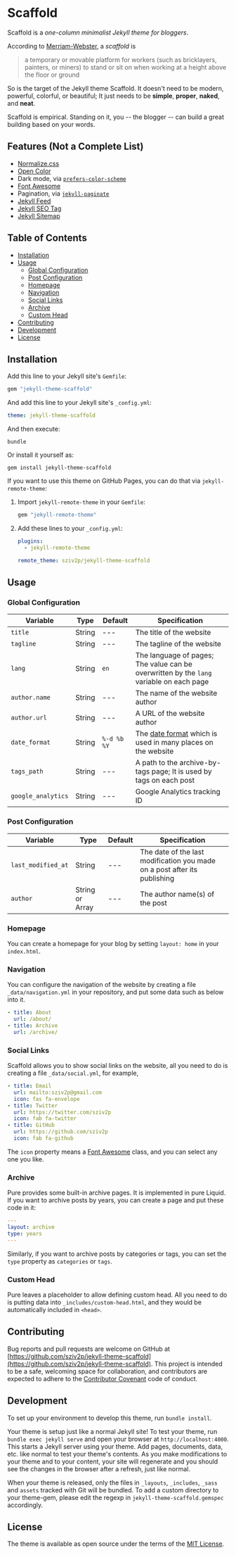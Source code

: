 # Scaffold <!-- omit in toc -->

Scaffold is a *one-column minimalist Jekyll theme for bloggers*.

According to [Merriam-Webster](https://www.merriam-webster.com/), a *scaffold* is

> a temporary or movable platform for workers (such as bricklayers, painters, or miners) to stand or sit on when working at a height above the floor or ground

So is the target of the Jekyll theme Scaffold. It doesn't need to be modern, powerful, colorful, or beautiful; It just needs to be **simple**, **proper**, **naked**, and **neat**.

Scaffold is empirical. Standing on it, you -- the blogger -- can build a great building based on your words.

## Features (Not a Complete List) <!-- omit in toc -->

- [Normalize.css](http://necolas.github.io/normalize.css/)
- [Open Color](https://yeun.github.io/open-color/)
- Dark mode, via [`prefers-color-scheme`](https://developer.mozilla.org/en-US/docs/Web/CSS/@media/prefers-color-scheme)
- [Font Awesome](https://fontawesome.com/)
- Pagination, via [`jekyll-paginate`](https://rubygems.org/gems/jekyll-paginate)
- [Jekyll Feed](https://github.com/jekyll/jekyll-feed/)
- [Jekyll SEO Tag](https://github.com/jekyll/jekyll-seo-tag/)
- [Jekyll Sitemap](https://github.com/jekyll/jekyll-sitemap/)

## Table of Contents <!-- omit in toc -->

- [Installation](#installation)
- [Usage](#usage)
  - [Global Configuration](#global-configuration)
  - [Post Configuration](#post-configuration)
  - [Homepage](#homepage)
  - [Navigation](#navigation)
  - [Social Links](#social-links)
  - [Archive](#archive)
  - [Custom Head](#custom-head)
- [Contributing](#contributing)
- [Development](#development)
- [License](#license)

## Installation

Add this line to your Jekyll site's `Gemfile`:

```ruby
gem "jekyll-theme-scaffold"
```

And add this line to your Jekyll site's `_config.yml`:

```yaml
theme: jekyll-theme-scaffold
```

And then execute:

    bundle

Or install it yourself as:

    gem install jekyll-theme-scaffold

If you want to use this theme on GitHub Pages, you can do that via `jekyll-remote-theme`:

1. Import `jekyll-remote-theme` in your `Gemfile`:

    ```ruby
    gem "jekyll-remote-theme"
    ```

2. Add these lines to your `_config.yml`:

    ```yml
    plugins:
      - jekyll-remote-theme

    remote_theme: sziv2p/jekyll-theme-scaffold
    ```

## Usage

### Global Configuration

| Variable | Type | Default | Specification |
| -------- | ---- | ------- | ------------- |
| `title` | String | --- | The title of the website |
| `tagline` | String | --- | The tagline of the website |
| `lang` | String | `en` | The language of pages; The value can be overwritten by the `lang` variable on each page |
| `author.name` | String | --- | The name of the website author |
| `author.url` | String | --- | A URL of the website author |
| `date_format` | String | `%-d %b %Y` | The [date format](http://alanwsmith.com/jekyll-liquid-date-formatting-examples) which is used in many places on the website |
| `tags_path` | String | --- | A path to the archive-by-tags page; It is used by tags on each post |
| `google_analytics` | String | --- | Google Analytics tracking ID |

### Post Configuration

| Variable | Type | Default | Specification |
| -------- | ---- | ------- | ------------- |
| `last_modified_at` | String | --- | The date of the last modification you made on a post after its publishing |
| `author` | String or Array | --- | The author name(s) of the post |

### Homepage

You can create a homepage for your blog by setting `layout: home` in your `index.html`.

### Navigation

You can configure the navigation of the website by creating a file `_data/navigation.yml` in your repository, and put some data such as below into it.

```yml
- title: About
  url: /about/
- title: Archive
  url: /archive/
```

### Social Links

Scaffold allows you to show social links on the website, all you need to do is creating a file `_data/social.yml`, for example,

```yml
- title: Email
  url: mailto:sziv2p@gmail.com
  icon: fas fa-envelope
- title: Twitter
  url: https://twitter.com/sziv2p
  icon: fab fa-twitter
- title: GitHub
  url: https://github.com/sziv2p
  icon: fab fa-github
```

The `icon` property means a [Font Awesome](https://fontawesome.com/) class, and you can select any one you like.

### Archive

Pure provides some built-in archive pages. It is implemented in pure Liquid. If you want to archive posts by years, you can create a page and put these code in it:

```yml
---
layout: archive
type: years
---
```

Similarly, if you want to archive posts by categories or tags, you can set the `type` property as `categories` or `tags`.

### Custom Head

Pure leaves a placeholder to allow defining custom head. All you need to do is putting data into `_includes/custom-head.html`, and they would be automatically included in `<head>`.

## Contributing

Bug reports and pull requests are welcome on GitHub at [https://github.com/sziv2p/jekyll-theme-scaffold](https://github.com/sziv2p/jekyll-theme-scaffold). This project is intended to be a safe, welcoming space for collaboration, and contributors are expected to adhere to the [Contributor Covenant](http://contributor-covenant.org) code of conduct.

## Development

To set up your environment to develop this theme, run `bundle install`.

Your theme is setup just like a normal Jekyll site! To test your theme, run `bundle exec jekyll serve` and open your browser at `http://localhost:4000`. This starts a Jekyll server using your theme. Add pages, documents, data, etc. like normal to test your theme's contents. As you make modifications to your theme and to your content, your site will regenerate and you should see the changes in the browser after a refresh, just like normal.

When your theme is released, only the files in `_layouts`, `_includes`, `_sass` and `assets` tracked with Git will be bundled.
To add a custom directory to your theme-gem, please edit the regexp in `jekyll-theme-scaffold.gemspec` accordingly.

## License

The theme is available as open source under the terms of the [MIT License](https://opensource.org/licenses/MIT).
